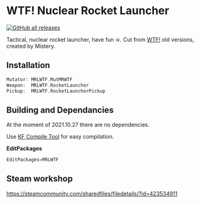 # WTF! Nuclear Rocket Launcher 

[![GitHub all releases](https://img.shields.io/github/downloads/InsultingPros/MRLWTF/total)](https://github.com/InsultingPros/MRLWTF/releases)

Tactical, nuclear rocket launcher, have fun ☠. Cut from [WTF!](https://github.com/InsultingPros/WTF) old versions, created by Mistery.

## Installation

```cpp
Mutator: MRLWTF.MutMRWTF
Weapon:  MRLWTF.RocketLauncher
Pickup:  MRLWTF.RocketLauncherPickup
```

## Building and Dependancies

At the moment of 2021.10.27 there are no dependencies.

Use [KF Compile Tool](https://github.com/InsultingPros/KFCompileTool) for easy compilation.

**EditPackages**

```cpp
EditPackages=MRLWTF
```

## Steam workshop

<https://steamcommunity.com/sharedfiles/filedetails/?id=423534911>
